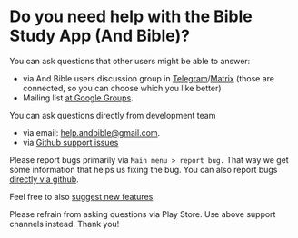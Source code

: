 # Do you need help with the Bible Study App (And Bible)? 

You can ask questions that other users might be able to answer:
 - via And Bible users discussion group in [Telegram](https://t.me/andbible)/[Matrix](https://matrix.to/#/#andbible:matrix.org) (those are connected, so you can choose which you like better)
 - Mailing list [at Google Groups](https://groups.google.com/g/and-bible).

You can ask questions directly from development team
 - via email: help.andbible@gmail.com.
 - via [Github support issues](https://github.com/AndBible/and-bible/issues/new/choose)

Please report bugs primarily via `Main menu > report bug.` That way we get some information that helps us
fixing the bug. You can also report bugs [directly via github](https://github.com/AndBible/and-bible/issues/new/choose).

Feel free to also [suggest new features](https://github.com/AndBible/and-bible/issues/new/choose).

Please refrain from asking questions via Play Store. Use above support channels instead. Thank you!